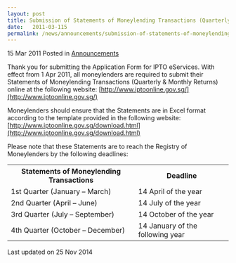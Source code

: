 ```yaml
---
layout: post
title: Submission of Statements of Moneylending Transactions (Quarterly & Monthly Returns) online
date:   2011-03-115
permalink: /news/announcements/submission-of-statements-of-moneylending-transactions-quarterly-monthly-returns-online
---
```



15 Mar 2011 Posted in [Announcements](/news/announcements) 


Thank you for submitting the Application Form for IPTO eServices. 
With effect from 1 Apr 2011, all moneylenders are required to submit their Statements of Moneylending Transactions (Quarterly & Monthly Returns) online at the following website:
[http://www.iptoonline.gov.sg/](http://www.iptoonline.gov.sg/) 



Moneylenders should ensure that the Statements are in Excel format according to the template provided in the following website:
[http://www.iptoonline.gov.sg/download.html](http://www.iptoonline.gov.sg/download.html) 


Please note that these Statements are to reach the Registry of Moneylenders by the following deadlines:


<table class="table-h">
  <tr>
  <th>Statements of Moneylending Transactions</th>
  <th>Deadline</th>
  </tr>
  <tr>
  <td> 1st Quarter (January – March)</td>
  <td>14 April of the year</td>
  </tr>
  
  <tr>
  <td>2nd Quarter (April – June)</td>
  <td>14 July of the year</td>
  </tr>
  
  <tr>
  <td> 3rd Quarter (July – September)</td>
  <td>14 October of the year</td>
  </tr>
  
  <tr>
  <td> 4th Quarter (October – December)</td>
  <td>14 January of the following year</td>
  </tr>
</table>


<p class="right-side-updated">Last updated on 25 Nov 2014</p> 
